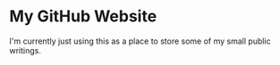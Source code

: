 
# My GitHub Website

I'm currently just using this as a place to store some of my small public writings.
